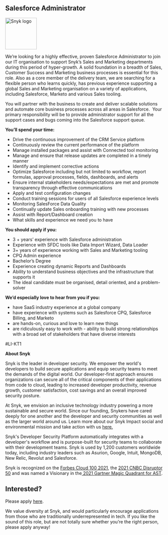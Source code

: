 Salesforce Administrator
---

<img src="https://res.cloudinary.com/snyk/image/upload/v1537345894/press-kit/brand/logo-black.png" width="100" alt="Snyk logo" />

<p><span style="font-weight: 400;">We’re looking for a highly effective, proven Salesforce Administrator to join our IT organisation to support Snyk’s Sales and Marketing departments during this period of hyper-growth. A solid foundation in a breadth of Sales, Customer Success and Marketing business processes is essential for this role. Also as a core member of the delivery team, we are searching for a flexible person who learns quickly, has previous experience supporting a global Sales and Marketing organisation on a variety of applications, including Salesforce, Marketo and various Sales tooling.</span></p>
<p><span style="font-weight: 400;">You will partner with the business to create and deliver scalable solutions and automate core business processes across all areas in Salesforce.&nbsp; Your primary responsibility will be to provide administrator support for all the support cases and bugs coming into the Salesforce support queue.&nbsp;</span></p>
<p><strong>You’ll spend your time:</strong></p>
<ul>
<li style="font-weight: 400;"><span style="font-weight: 400;">Drive the continuous improvement of the CRM Service platform</span></li>
<li style="font-weight: 400;"><span style="font-weight: 400;">Continuously review the current performance of the platform</span></li>
<li style="font-weight: 400;"><span style="font-weight: 400;">Manage installed packages and assist with Connected tool monitoring</span></li>
<li style="font-weight: 400;"><span style="font-weight: 400;">Manage and ensure that release updates are completed in a timely manner</span></li>
<li style="font-weight: 400;"><span style="font-weight: 400;">Identify and implement corrective actions</span></li>
<li style="font-weight: 400;"><span style="font-weight: 400;">Optimize Salesforce including but not limited to workflow, report formulas, approval processes, fields, dashboards, and alerts</span></li>
<li style="font-weight: 400;"><span style="font-weight: 400;">Ensure internal stakeholders needs/expectations are met and promote transparency through effective communications</span></li>
<li style="font-weight: 400;"><span style="font-weight: 400;">Apply and test configuration changes</span></li>
<li style="font-weight: 400;"><span style="font-weight: 400;">Conduct training sessions for users of all Salesforce experience levels</span></li>
<li style="font-weight: 400;"><span style="font-weight: 400;">Monitoring SalesForce Data Quality</span></li>
<li style="font-weight: 400;"><span style="font-weight: 400;">Continually update Sales onboarding training with new processes</span></li>
<li style="font-weight: 400;"><span style="font-weight: 400;">Assist with Report/Dashboard creation</span></li>
<li style="font-weight: 400;"><span style="font-weight: 400;">What skills and experience we need you to have</span></li>
</ul>
<p><strong>You should apply if you:</strong></p>
<ul>
<li style="font-weight: 400;"><span style="font-weight: 400;">3 + years’ experience with Salesforce administration</span></li>
<li style="font-weight: 400;"><span style="font-weight: 400;">Experience with SFDC tools like Data Import Wizard, Data Loader</span></li>
<li style="font-weight: 400;"><span style="font-weight: 400;">3+ years of experience working with Sales and Marketing tooling</span></li>
<li style="font-weight: 400;"><span style="font-weight: 400;">CPQ Admin experience</span></li>
<li style="font-weight: 400;"><span style="font-weight: 400;">Bachelor’s Degree</span></li>
<li style="font-weight: 400;"><span style="font-weight: 400;">Experience creating dynamic Reports and Dashboards</span></li>
<li style="font-weight: 400;"><span style="font-weight: 400;">Ability to understand business objectives and the infrastructure that supports it</span></li>
<li style="font-weight: 400;"><span style="font-weight: 400;">The ideal candidate must be organised, detail oriented, and a problem-solver</span></li>
</ul>
<p><strong>We’d especially love to hear from you if you:</strong></p>
<ul>
<li style="font-weight: 400;"><span style="font-weight: 400;">have SaaS industry experience at a global company</span></li>
<li style="font-weight: 400;"><span style="font-weight: 400;">have experience with systems such as Salesforce CPQ, Salesforce Billing, and Marketo</span></li>
<li style="font-weight: 400;"><span style="font-weight: 400;">are hands-on, curious and love to learn new things</span></li>
<li style="font-weight: 400;"><span style="font-weight: 400;">are ridiculously easy to work with - ability to build strong relationships with a broad set of stakeholders that have diverse interests</span></li>
</ul>
<p><span style="font-weight: 400;">#LI-KT1<br></span></p><div class="content-conclusion"><p><strong>About Snyk</strong></p>
<p><span style="font-weight: 400;">Snyk is the leader in developer security. We empower the world's developers to build secure applications and equip security teams to meet the demands of the digital world. Our developer-first approach ensures organizations can secure all of the critical components of their applications from code to cloud, leading to increased developer productivity, revenue growth, customer satisfaction, cost savings and an overall improved security posture.&nbsp;</span></p>
<p><span style="font-weight: 400;">At Snyk, we envision an inclusive technology industry powering a more sustainable and secure world.</span> <span style="font-weight: 400;">Since our founding, Snykers have cared deeply for one another and the developer and security communities as well as the larger world around us. Learn more about our Snyk Impact social and environmental mission and take action with us </span><a href="https://snyk.io/about/snyk-impact/"><span style="font-weight: 400;">here.</span></a></p>
<p><span style="font-weight: 400;">Snyk's Developer Security Platform automatically integrates with a developer's workflow and is purpose-built for security teams to collaborate with their development teams. Snyk is used by 1,200 customers worldwide today, including industry leaders such as Asurion, Google, Intuit, MongoDB, New Relic, Revolut and Salesforce.</span></p>
<p><span style="font-weight: 400;">Snyk is recognized on the </span><a href="https://www.forbes.com/cloud100/#6f24b5ba5f94"><span style="font-weight: 400;">Forbes Cloud 100 2021</span></a><span style="font-weight: 400;">, the </span><a href="https://www.cnbc.com/2021/05/25/these-are-the-2021-cnbc-disruptor-50-companies.html"><span style="font-weight: 400;">2021 CNBC Disruptor 50</span></a><span style="font-weight: 400;"> and was named a Visionary in the</span><a href="https://snyk.io/blog/snyk-visionary-2021-gartner-magic-quadrant-for-ast/"><span style="font-weight: 400;"> 2021 Gartner Magic Quadrant for AST</span></a><span style="font-weight: 400;">.</span></p></div>

Interested?
---

Please apply [here](https://boards.greenhouse.io/snyk/jobs/5808662002#app).

We value diversity at Snyk, and would particularly encourage applications from those who are traditionally underrepresented in tech.
If you like the sound of this role, but are not totally sure whether you’re the right person, please apply anyway!
